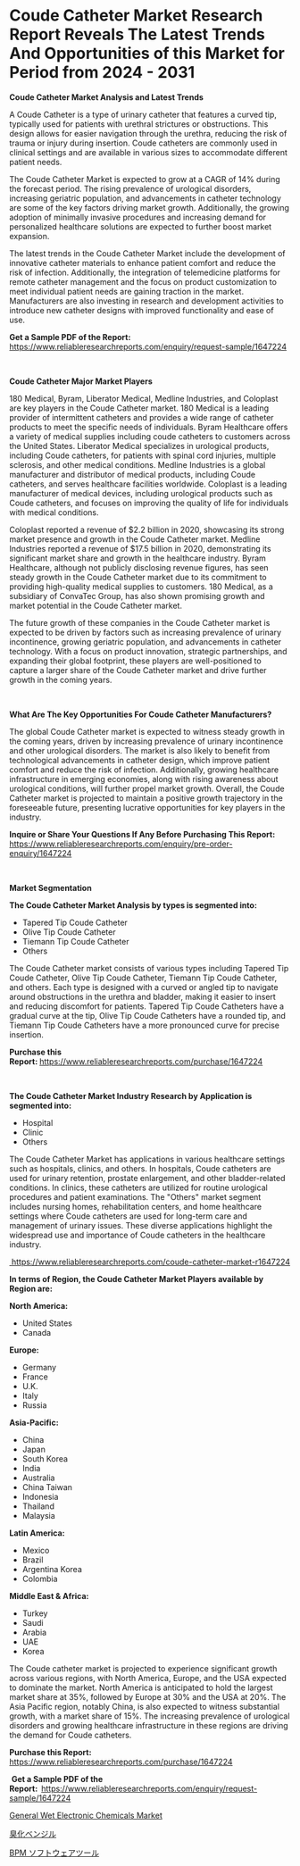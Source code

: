 <p><h1>Coude Catheter Market Research Report Reveals The Latest Trends And Opportunities of this Market for Period from 2024 - 2031</h1></p><p><strong>Coude Catheter Market Analysis and Latest Trends</strong></p>
<p><p>A Coude Catheter is a type of urinary catheter that features a curved tip, typically used for patients with urethral strictures or obstructions. This design allows for easier navigation through the urethra, reducing the risk of trauma or injury during insertion. Coude catheters are commonly used in clinical settings and are available in various sizes to accommodate different patient needs.</p><p>The Coude Catheter Market is expected to grow at a CAGR of 14% during the forecast period. The rising prevalence of urological disorders, increasing geriatric population, and advancements in catheter technology are some of the key factors driving market growth. Additionally, the growing adoption of minimally invasive procedures and increasing demand for personalized healthcare solutions are expected to further boost market expansion.</p><p>The latest trends in the Coude Catheter Market include the development of innovative catheter materials to enhance patient comfort and reduce the risk of infection. Additionally, the integration of telemedicine platforms for remote catheter management and the focus on product customization to meet individual patient needs are gaining traction in the market. Manufacturers are also investing in research and development activities to introduce new catheter designs with improved functionality and ease of use.</p></p>
<p><strong>Get a Sample PDF of the Report:&nbsp;</strong> <a href="https://www.reliableresearchreports.com/enquiry/request-sample/1647224">https://www.reliableresearchreports.com/enquiry/request-sample/1647224</a></p>
<p>&nbsp;</p>
<p><strong>Coude Catheter Major Market Players</strong></p>
<p><p>180 Medical, Byram, Liberator Medical, Medline Industries, and Coloplast are key players in the Coude Catheter market. 180 Medical is a leading provider of intermittent catheters and provides a wide range of catheter products to meet the specific needs of individuals. Byram Healthcare offers a variety of medical supplies including coude catheters to customers across the United States. Liberator Medical specializes in urological products, including Coude catheters, for patients with spinal cord injuries, multiple sclerosis, and other medical conditions. Medline Industries is a global manufacturer and distributor of medical products, including Coude catheters, and serves healthcare facilities worldwide. Coloplast is a leading manufacturer of medical devices, including urological products such as Coude catheters, and focuses on improving the quality of life for individuals with medical conditions.</p><p>Coloplast reported a revenue of $2.2 billion in 2020, showcasing its strong market presence and growth in the Coude Catheter market. Medline Industries reported a revenue of $17.5 billion in 2020, demonstrating its significant market share and growth in the healthcare industry. Byram Healthcare, although not publicly disclosing revenue figures, has seen steady growth in the Coude Catheter market due to its commitment to providing high-quality medical supplies to customers. 180 Medical, as a subsidiary of ConvaTec Group, has also shown promising growth and market potential in the Coude Catheter market.</p><p>The future growth of these companies in the Coude Catheter market is expected to be driven by factors such as increasing prevalence of urinary incontinence, growing geriatric population, and advancements in catheter technology. With a focus on product innovation, strategic partnerships, and expanding their global footprint, these players are well-positioned to capture a larger share of the Coude Catheter market and drive further growth in the coming years.</p></p>
<p>&nbsp;</p>
<p><strong>What Are The Key Opportunities For Coude Catheter Manufacturers?</strong></p>
<p><p>The global Coude Catheter market is expected to witness steady growth in the coming years, driven by increasing prevalence of urinary incontinence and other urological disorders. The market is also likely to benefit from technological advancements in catheter design, which improve patient comfort and reduce the risk of infection. Additionally, growing healthcare infrastructure in emerging economies, along with rising awareness about urological conditions, will further propel market growth. Overall, the Coude Catheter market is projected to maintain a positive growth trajectory in the foreseeable future, presenting lucrative opportunities for key players in the industry.</p></p>
<p><strong>Inquire or Share Your Questions If Any Before Purchasing This Report:</strong> <a href="https://www.reliableresearchreports.com/enquiry/pre-order-enquiry/1647224">https://www.reliableresearchreports.com/enquiry/pre-order-enquiry/1647224</a></p>
<p>&nbsp;</p>
<p><strong>Market Segmentation</strong></p>
<p><strong>The Coude Catheter Market Analysis by types is segmented into:</strong></p>
<p><ul><li>Tapered Tip Coude Catheter</li><li>Olive Tip Coude Catheter</li><li>Tiemann Tip Coude Catheter</li><li>Others</li></ul></p>
<p><p>The Coude Catheter market consists of various types including Tapered Tip Coude Catheter, Olive Tip Coude Catheter, Tiemann Tip Coude Catheter, and others. Each type is designed with a curved or angled tip to navigate around obstructions in the urethra and bladder, making it easier to insert and reducing discomfort for patients. Tapered Tip Coude Catheters have a gradual curve at the tip, Olive Tip Coude Catheters have a rounded tip, and Tiemann Tip Coude Catheters have a more pronounced curve for precise insertion.</p></p>
<p><strong>Purchase this Report:&nbsp;</strong><a href="https://www.reliableresearchreports.com/purchase/1647224">https://www.reliableresearchreports.com/purchase/1647224</a></p>
<p>&nbsp;</p>
<p><strong>The Coude Catheter Market Industry Research by Application is segmented into:</strong></p>
<p><ul><li>Hospital</li><li>Clinic</li><li>Others</li></ul></p>
<p><p>The Coude Catheter Market has applications in various healthcare settings such as hospitals, clinics, and others. In hospitals, Coude catheters are used for urinary retention, prostate enlargement, and other bladder-related conditions. In clinics, these catheters are utilized for routine urological procedures and patient examinations. The "Others" market segment includes nursing homes, rehabilitation centers, and home healthcare settings where Coude catheters are used for long-term care and management of urinary issues. These diverse applications highlight the widespread use and importance of Coude catheters in the healthcare industry.</p></p>
<p><a href="https://www.reliableresearchreports.com/coude-catheter-market-r1647224">&nbsp;https://www.reliableresearchreports.com/coude-catheter-market-r1647224</a></p>
<p><strong>In terms of Region, the Coude Catheter Market Players available by Region are:</strong></p>
<p>
    <p> <strong> North America: </strong>
        <ul>
            <li>United States</li>
            <li>Canada</li>
        </ul>
        </p> 
    <p> <strong> Europe: </strong>
        <ul>
            <li>Germany</li>
            <li>France</li>
            <li>U.K.</li>
            <li>Italy</li>
            <li>Russia</li>
        </ul>
        </p> 
    <p> <strong> Asia-Pacific: </strong>
        <ul>
            <li>China</li>
            <li>Japan</li>
            <li>South Korea</li>
            <li>India</li>
            <li>Australia</li>
            <li>China Taiwan</li>
            <li>Indonesia</li>
            <li>Thailand</li>
            <li>Malaysia</li>
        </ul>
        </p> 
    <p> <strong> Latin America: </strong>
        <ul>
            <li>Mexico</li>
            <li>Brazil</li>
            <li>Argentina Korea</li>
            <li>Colombia</li>
        </ul>
        </p> 
    <p> <strong> Middle East & Africa: </strong>
        <ul>
            <li>Turkey</li>
            <li>Saudi</li>
            <li>Arabia</li>
            <li>UAE</li>
            <li>Korea</li>
        </ul>
    </p>
    </p>
<p><p>The Coude catheter market is projected to experience significant growth across various regions, with North America, Europe, and the USA expected to dominate the market. North America is anticipated to hold the largest market share at 35%, followed by Europe at 30% and the USA at 20%. The Asia Pacific region, notably China, is also expected to witness substantial growth, with a market share of 15%. The increasing prevalence of urological disorders and growing healthcare infrastructure in these regions are driving the demand for Coude catheters.</p></p>
<p><strong>Purchase this Report: </strong><a href="https://www.reliableresearchreports.com/purchase/1647224">https://www.reliableresearchreports.com/purchase/1647224</a></p>
<p>&nbsp;<strong>Get a Sample PDF of the Report:&nbsp;&nbsp;</strong><a href="https://www.reliableresearchreports.com/enquiry/request-sample/1647224">https://www.reliableresearchreports.com/enquiry/request-sample/1647224</a></p>
<p><strong></strong></p>
<p><p><a href="https://circular-yam-9b9.notion.site/General-Wet-Electronic-Chemicals-Market-Trends-Forecast-and-Competitive-Analysis-to-2031-701639fd0c454367bb84110eb42aca1b">General Wet Electronic Chemicals Market</a></p><p><a href="https://github.com/tubbs463/Market-Research-Report-List-1/blob/main/144395450775.md">臭化ベンジル</a></p><p><a href="https://medium.com/@r.aspinall_32685/bpm%E3%82%BD%E3%83%95%E3%83%88%E3%82%A6%E3%82%A7%E3%82%A2%E3%83%84%E3%83%BC%E3%83%AB%E5%B8%82%E5%A0%B4-2031%E5%B9%B4%E3%81%BE%E3%81%A7%E3%81%AE%E6%88%90%E5%8A%9F%E3%81%97%E3%81%9F%E3%83%93%E3%82%B8%E3%83%8D%E3%82%B9%E6%88%A6%E7%95%A5%E3%81%AE%E9%8D%B5%E3%82%92%E4%BA%88%E6%B8%AC-bf46c0f1101c">BPM ソフトウェアツール</a></p></p>